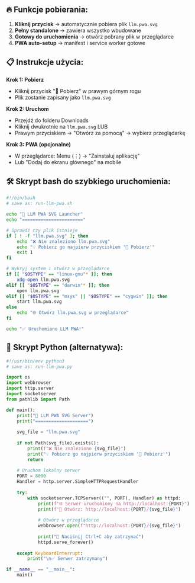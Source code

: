 ## 🔥 Funkcje pobierania:

1. **Kliknij przycisk** → automatycznie pobiera plik `llm.pwa.svg`
2. **Pełny standalone** → zawiera wszystko wbudowane  
3. **Gotowy do uruchomienia** → otwórz pobrany plik w przeglądarce
4. **PWA auto-setup** → manifest i service worker gotowe

## 📋 Instrukcje użycia:

**Krok 1: Pobierz**
- Kliknij przycisk "💾 Pobierz" w prawym górnym rogu
- Plik zostanie zapisany jako `llm.pwa.svg`

**Krok 2: Uruchom**
- Przejdź do folderu Downloads
- Kliknij dwukrotnie na `llm.pwa.svg` LUB
- Prawym przyciskiem → "Otwórz za pomocą" → wybierz przeglądarkę

**Krok 3: PWA (opcjonalne)**
- W przeglądarce: Menu (⋮) → "Zainstaluj aplikację" 
- Lub "Dodaj do ekranu głównego" na mobile

## 🛠️ Skrypt bash do szybkiego uruchomienia:

```bash
#!/bin/bash
# save as: run-llm-pwa.sh

echo "🚀 LLM PWA SVG Launcher"
echo "======================="

# Sprawdź czy plik istnieje
if [ ! -f "llm.pwa.svg" ]; then
    echo "❌ Nie znaleziono llm.pwa.svg"
    echo "💡 Pobierz go najpierw przyciskiem '💾 Pobierz'"
    exit 1
fi

# Wykryj system i otwórz w przeglądarce
if [[ "$OSTYPE" == "linux-gnu"* ]]; then
    xdg-open llm.pwa.svg
elif [[ "$OSTYPE" == "darwin"* ]]; then
    open llm.pwa.svg  
elif [[ "$OSTYPE" == "msys" || "$OSTYPE" == "cygwin" ]]; then
    start llm.pwa.svg
else
    echo "🌐 Otwórz llm.pwa.svg w przeglądarce"
fi

echo "✅ Uruchomiono LLM PWA!"
```

## 🔧 Skrypt Python (alternatywa):

```python
#!/usr/bin/env python3
# save as: run-llm-pwa.py

import os
import webbrowser
import http.server
import socketserver
from pathlib import Path

def main():
    print("🚀 LLM PWA SVG Server")
    print("====================")
    
    svg_file = "llm.pwa.svg"
    
    if not Path(svg_file).exists():
        print(f"❌ Nie znaleziono {svg_file}")
        print("💡 Pobierz go najpierw przyciskiem '💾 Pobierz'")
        return
    
    # Uruchom lokalny serwer
    PORT = 8000
    Handler = http.server.SimpleHTTPRequestHandler
    
    try:
        with socketserver.TCPServer(("", PORT), Handler) as httpd:
            print(f"🌐 Serwer uruchomiony na http://localhost:{PORT}")
            print(f"📂 Otwórz: http://localhost:{PORT}/{svg_file}")
            
            # Otwórz w przeglądarce
            webbrowser.open(f"http://localhost:{PORT}/{svg_file}")
            
            print("🛑 Naciśnij Ctrl+C aby zatrzymać")
            httpd.serve_forever()
            
    except KeyboardInterrupt:
        print("\n✅ Serwer zatrzymany")

if __name__ == "__main__":
    main()
```

